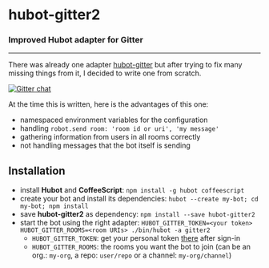 hubot-gitter2
=============

### Improved Hubot adapter for Gitter

* * *

There was already one adapter [hubot-gitter](https://github.com/kcjpop/hubot-gitter) but after trying
to fix many missing things from it, I decided to write one from scratch.

[![Gitter chat](https://badges.gitter.im/huafu/hubot-gitter2.png)](https://gitter.im/huafu/hubot-gitter2)

At the time this is written, here is the advantages of this one:

- namespaced environment variables for the configuration
- handling `robot.send room: 'room id or uri', 'my message'`
- gathering information from users in all rooms correctly
- not handling messages that the bot itself is sending


## Installation

- install **Hubot** and **CoffeeScript**: `npm install -g hubot coffeescript`
- create your bot and install its dependencies: `hubot --create my-bot; cd my-bot; npm install`
- save **hubot-gitter2** as dependency: `npm install --save hubot-gitter2`
- start the bot using the right adapter: `HUBOT_GITTER_TOKEN=<your token> HUBOT_GITTER_ROOMS=<room URIs> ./bin/hubot -a gitter2`
    - `HUBOT_GITTER_TOKEN`: get your personal token [there](http://developer.gitter.im) after sign-in
    - `HUBOT_GITTER_ROOMS`: the rooms you want the bot to join (can be an org.: `my-org`, a repo: `user/repo` or a channel: `my-org/channel`)

